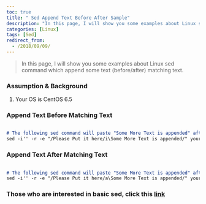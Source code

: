 ```yaml
---
toc: true
title: " Sed Append Text Before After Sample"
description: "In this page, I will show you some examples about Linux sed command which append some text (before/after) matching text"
categories: [Linux]
tags: [Sed]
redirect_from:
  - /2018/09/09/
---
```


> In this page, I will show you some examples about Linux sed command which append some text (before/after) matching text.

### Assumption & Background

1. Your OS is CentOS 6.5

### Append Text Before Matching Text

```md

# The following sed command will paste "Some More Text is appended" after matching text "Please Put it here"
sed -i'' -r -e "/Please Put it here/i\Some More Text is appended/" your_file.txt 

```

### Append Text After Matching Text

```md

# The following sed command will paste "Some More Text is appended" after matching text "Please Put it here"
sed -i'' -r -e "/Please Put it here/a\Some More Text is appended/" your_file.txt 

```

### Those who are interested in basic sed, click this [link](https://marindie.github.io/linux/Sed-Replace-Text-Sample-EN)

[^1]: This is a footnote.

[kramdown]: https://kramdown.gettalong.org/
[My Blog]: https://marindie.github.io